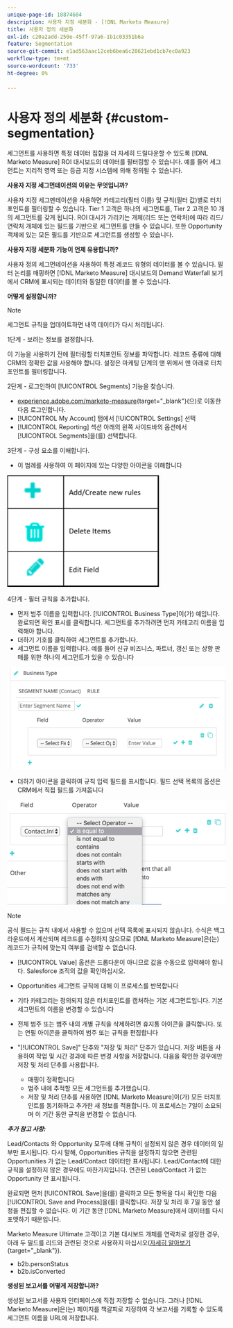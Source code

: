 ```yaml
---
unique-page-id: 18874604
description: 사용자 지정 세분화 - [!DNL Marketo Measure]
title: 사용자 정의 세분화
exl-id: c20a2add-250e-45ff-97a6-1b1c03351b6a
feature: Segmentation
source-git-commit: e1ad563aac12ceb6bea6c28621ebd1cb7ec0a923
workflow-type: tm+mt
source-wordcount: '733'
ht-degree: 0%

---
```


# 사용자 정의 세분화 {#custom-segmentation}

세그먼트를 사용하면 특정 데이터 집합을 더 자세히 드릴다운할 수 있도록 [!DNL Marketo Measure] ROI 대시보드의 데이터를 필터링할 수 있습니다. 예를 들어 세그먼트는 지리적 영역 또는 등급 지정 시스템에 의해 정의될 수 있습니다.

**사용자 지정 세그먼테이션의 이유는 무엇입니까?**

사용자 지정 세그멘테이션을 사용하면 카테고리(필터 이름) 및 규칙(필터 값)별로 터치포인트를 필터링할 수 있습니다. Tier 1 고객은 하나의 세그먼트를, Tier 2 고객은 10 개의 세그먼트를 갖게 됩니다. ROI 대시가 가리키는 개체(리드 또는 연락처)에 따라 리드/연락처 개체에 있는 필드를 기반으로 세그먼트를 만들 수 있습니다. 또한 Opportunity 객체에 있는 모든 필드를 기반으로 세그먼트를 생성할 수 있습니다.

**사용자 지정 세분화 기능이 언제 유용합니까?**

사용자 정의 세그먼테이션을 사용하여 특정 레코드 유형의 데이터를 볼 수 있습니다. 필터 논리를 매핑하면 [!DNL Marketo Measure] 대시보드의 Demand Waterfall 보기에서 CRM에 표시되는 데이터와 동일한 데이터를 볼 수 있습니다.

**어떻게 설정합니까?**

>[!NOTE]
>
>세그먼트 규칙을 업데이트하면 내역 데이터가 다시 처리됩니다.

1단계 - 보려는 정보를 결정합니다.

이 기능을 사용하기 전에 필터링할 터치포인트 정보를 파악합니다. 레코드 종류에 대해 CRM의 정확한 값을 사용해야 합니다. 설정은 마케팅 단계의 맨 위에서 맨 아래로 터치포인트를 필터링합니다.

2단계 - 로그인하여 [!UICONTROL Segments] 기능을 찾습니다.

* [experience.adobe.com/marketo-measure](https://experience.adobe.com/marketo-measure){target="_blank"}(으)로 이동한 다음 로그인합니다.
* [!UICONTROL My Account] 탭에서 [!UICONTROL Settings] 선택
* [!UICONTROL Reporting] 섹션 아래의 왼쪽 사이드바의 옵션에서 [!UICONTROL Segments]을(를) 선택합니다.

3단계 - 구성 요소를 이해합니다.

* 이 범례를 사용하여 이 페이지에 있는 다양한 아이콘을 이해합니다

![](assets/1.png)

4단계 - 필터 규칙을 추가합니다.

* 먼저 범주 이름을 입력합니다. [!UICONTROL Business Type]이(가) 예입니다. 완료되면 확인 표시를 클릭합니다. 세그먼트를 추가하려면 먼저 카테고리 이름을 입력해야 합니다.
* 더하기 기호를 클릭하여 세그먼트를 추가합니다.
* 세그먼트 이름을 입력합니다. 예를 들어 신규 비즈니스, 파트너, 갱신 또는 상향 판매를 위한 하나의 세그먼트가 있을 수 있습니다

![](assets/2.png)

* 더하기 아이콘을 클릭하여 규칙 입력 필드를 표시합니다. 필드 선택 목록의 옵션은 CRM에서 직접 필드를 가져옵니다

![](assets/3.png)

>[!NOTE]
>
>공식 필드는 규칙 내에서 사용할 수 없으며 선택 목록에 표시되지 않습니다. 수식은 백그라운드에서 계산되며 레코드를 수정하지 않으므로 [!DNL Marketo Measure]은(는) 레코드가 규칙에 맞는지 여부를 검색할 수 없습니다.

* [!UICONTROL Value] 옵션은 드롭다운이 아니므로 값을 수동으로 입력해야 합니다. Salesforce 조직의 값을 확인하십시오.
* Opportunities 세그먼트 규칙에 대해 이 프로세스를 반복합니다
* 기타 카테고리는 정의되지 않은 터치포인트를 캡처하는 기본 세그먼트입니다. 기본 세그먼트의 이름을 변경할 수 있습니다
* 전체 범주 또는 범주 내의 개별 규칙을 삭제하려면 휴지통 아이콘을 클릭합니다. 또는 연필 아이콘을 클릭하여 범주 또는 규칙을 편집합니다
* &quot;[!UICONTROL Save]&quot; 단추와 &quot;저장 및 처리&quot; 단추가 있습니다. 저장 버튼을 사용하여 작업 및 시간 경과에 따른 변경 사항을 저장합니다. 다음을 확인한 경우에만 저장 및 처리 단추를 사용합니다.

   * 매핑이 정확합니다
   * 범주 내에 추적할 모든 세그먼트를 추가했습니다.
   * 저장 및 처리 단추를 사용하면 [!DNL Marketo Measure]이(가) 모든 터치포인트를 동기화하고 추가한 새 정보를 적용합니다. 이 프로세스는 7일이 소요되며 이 기간 동안 규칙을 변경할 수 없습니다.

**_추가 참고 사항:_**

Lead/Contacts 와 Opportunity 모두에 대해 규칙이 설정되지 않은 경우 데이터의 일부만 표시됩니다. 다시 말해, Opportunities 규칙을 설정하지 않으면 관련된 Opportunities 가 없는 Lead/Contact 데이터만 표시됩니다. Lead/Contact에 대한 규칙을 설정하지 않은 경우에도 마찬가지입니다. 연관된 Lead/Contact 가 없는 Opportunity 만 표시됩니다.

완료되면 먼저 [!UICONTROL Save]을(를) 클릭하고 모든 항목을 다시 확인한 다음 [!UICONTROL Save and Process]을(를) 클릭합니다. 저장 및 처리 후 7일 동안 설정을 편집할 수 없습니다. 이 기간 동안 [!DNL Marketo Measure]에서 데이터를 다시 포맷하기 때문입니다.

Marketo Measure Ultimate 고객이고 기본 대시보드 개체를 연락처로 설정한 경우, 아래 두 필드를 리드와 관련된 것으로 사용하지 마십시오([자세히 알아보기](/help/marketo-measure-ultimate/data-integrity-requirement.md){target="_blank"}).

* b2b.personStatus
* b2b.isConverted

**생성된 보고서를 어떻게 저장합니까?**

생성된 보고서를 사용자 인터페이스에 직접 저장할 수 없습니다. 그러나 [!DNL Marketo Measure]은(는) 페이지를 책갈피로 지정하여 각 보고서를 기록할 수 있도록 세그먼트 이름을 URL에 저장합니다.

